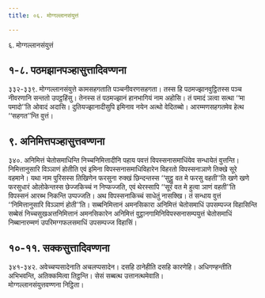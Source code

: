 ```yaml
---
title: ०६. मोग्गल्लानसंयुत्तं

---
```

६. मोग्गल्लानसंयुत्तं  


## १-८. पठमझानपञ्हासुत्तादिवण्णना

३३२-३३९. मोग्गल्लानसंयुत्ते कामसहगताति पञ्चनीवरणसहगता। तस्स हि पठमज्झानवुट्ठितस्स पञ्च नीवरणानि सन्ततो उपट्ठहिंसु। तेनस्स तं पठमज्झानं हानभागियं नाम अहोसि। तं पमादं ञत्वा सत्था ‘‘मा पमादो’’ति ओवादं अदासि। दुतियज्झानादीसुपि इमिनाव नयेन अत्थो वेदितब्बो। आरम्मणसहगतमेव हेत्थ ‘‘सहगत’’न्ति वुत्तं।  


## ९. अनिमित्तपञ्हासुत्तवण्णना

३४०. अनिमित्तं चेतोसमाधिन्ति निच्चनिमित्तादीनि पहाय पवत्तं विपस्सनासमाधिंयेव सन्धायेतं वुत्तन्ति। निमित्तानुसारि विञ्ञाणं होतीति एवं इमिना विपस्सनासमाधिविहारेन विहरतो विपस्सनाञाणे तिक्खे सूरे वहमाने। यथा नाम पुरिसस्स तिखिणेन फरसुना रुक्खं छिन्दन्तस्स ‘‘सुट्ठु वत मे फरसु वहती’’ति खणे खणे फरसुधारं ओलोकेन्तस्स छेज्जकिच्चं न निप्फज्जति, एवं थेरस्सापि ‘‘सूरं वत मे हुत्वा ञाणं वहती’’ति विपस्सनं आरब्भ निकन्ति उप्पज्जति। अथ विपस्सनाकिच्चं साधेतुं नासक्खि। तं सन्धाय वुत्तं ‘‘निमित्तानुसारि विञ्ञाणं होती’’ति। सब्बनिमित्तानं अमनसिकारा अनिमित्तं चेतोसमाधिं उपसम्पज्ज विहासिन्ति सब्बेसं निच्चसुखअत्तनिमित्तानं अमनसिकारेन अनिमित्तं वुट्ठानगामिनिविपस्सनासम्पयुत्तं चेतोसमाधिं निब्बानारम्मणं उपरिमग्गफलसमाधिं उपसम्पज्ज विहासिं।  


## १०-११. सक्कसुत्तादिवण्णना

३४१-३४२. अवेच्चप्पसादेनाति अचलप्पसादेन। दसहि ठानेहीति दसहि कारणेहि। अधिगण्हन्तीति अभिभवन्ति, अतिक्कमित्वा तिट्ठन्ति। सेसं सब्बत्थ उत्तानत्थमेवाति।  
मोग्गल्लानसंयुत्तवण्णना निट्ठिता।  